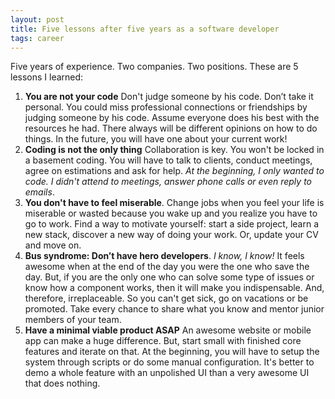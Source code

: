 ```yaml
---
layout: post
title: Five lessons after five years as a software developer
tags: career
---
```


Five years of experience. Two companies. Two positions. These are 5 lessons I learned:

1.	**You are not your code** Don't judge someone by his code. Don’t take it personal. You could miss professional connections or  friendships by judging someone by his code. Assume everyone does his best with the resources he had. There always will be different opinions on how to do things. In the future, you will have one about your current work!
2.	**Coding is not the only thing** Collaboration is key. You won't be locked in a basement coding. You will have to talk to clients, conduct meetings, agree on estimations and ask for help. _At the beginning, I only wanted to code. I didn't attend to meetings, answer phone calls or even reply to emails_.
3.	**You don't have to feel miserable**. Change jobs when you feel your life is miserable or wasted because you wake up and you realize you have to go to work. Find a way to motivate yourself: start a side project, learn a new stack, discover a new way of doing your work. Or, update your CV and move on.
4. **Bus syndrome: Don’t have hero developers**. _I know, I know!_ It feels awesome when at the end of the day you were the one who save the day. But, if you are the only one who can solve some type of issues or know how a component works, then it will make you indispensable. And, therefore, irreplaceable. So you can't get sick, go on vacations or be promoted. Take every chance to share what you know and mentor junior members of your team.
5. **Have a minimal viable product ASAP** An awesome website or mobile app can make a huge difference. But, start small with finished core features and iterate on that. At the beginning, you will have to setup the system through scripts or do some manual configuration. It's better to demo a whole feature with an unpolished UI than a very awesome UI that does nothing.